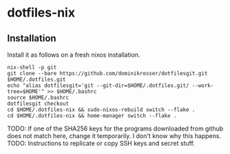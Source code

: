 # dotfiles-nix

## Installation
Install it as follows on a fresh nixos installation.
```
nix-shell -p git
git clone --bare https://github.com/dominikrosser/dotfilesgit.git $HOME/.dotfiles.git
echo "alias dotfilesgit='git --git-dir=$HOME/.dotfiles.git/ --work-tree=$HOME'" >> $HOME/.bashrc
source $HOME/.bashrc
dotfilesgit checkout
cd $HOME/.dotfiles-nix && sudo-nixos-rebuild switch --flake .
cd $HOME/.dotfiles-nix && home-manager switch --flake .
```
TODO: If one of the SHA256 keys for the programs downloaded from github does not match here, change it temporarily. I don't know why this happens.
TODO: Instructions to replicate or copy SSH keys and secret stuff.

